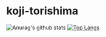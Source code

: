 # koji-torishima
![Anurag's github stats](https://github-readme-stats.vercel.app/api?username=koji-torishima&count_private=true&show_icons=true&theme=tokyonight)
[![Top Langs](https://github-readme-stats.vercel.app/api/top-langs/?username=koji-torishima&layout=compact&count_private=true&show_icons=true&theme=tokyonight)](https://github.com/anuraghazra/github-readme-stats)


<!--これはみて欲しいレポジトリを追加できる>
<!--[![ReadMe Card](https://github-readme-stats.vercel.app/api/pin/?username=anuraghazra&repo=github-readme-stats)](https://github.com/anuraghazra/github-readme-stats)
-->